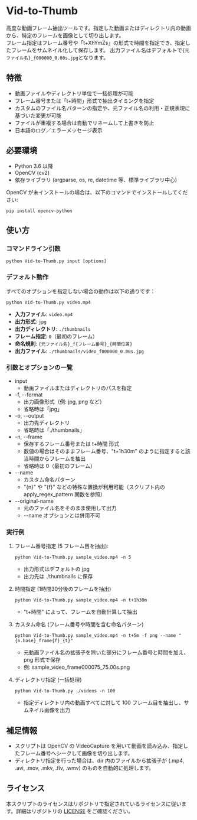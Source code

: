 # Vid-to-Thumb

高度な動画フレーム抽出ツールです。指定した動画またはディレクトリ内の動画から、特定のフレームを画像として切り出します。  
フレーム指定はフレーム番号や「t+XhYmZs」の形式で時間を指定でき、指定したフレームをサムネイル化して保存します。
出力ファイル名はデフォルトで```{元ファイル名}_f000000_0.00s.jpg```となります。

## 特徴

- 動画ファイルやディレクトリ単位で一括処理が可能  
- フレーム番号または「t+時間」形式で抽出タイミングを指定  
- カスタムのファイル名パターンの指定や、元ファイル名の利用・正規表現に基づいた変更が可能  
- ファイルが重複する場合は自動でリネームして上書きを防止  
- 日本語のログ／エラーメッセージ表示  

## 必要環境

- Python 3.6 以降  
- OpenCV (cv2)  
- 依存ライブラリ (argparse, os, re, datetime 等、標準ライブラリ中心)

OpenCV が未インストールの場合は、以下のコマンドでインストールしてください:

```
pip install opencv-python
```

## 使い方

### コマンドライン引数

```
python Vid-to-Thumb.py input [options]
```
### デフォルト動作

すべてのオプションを指定しない場合の動作は以下の通りです：

```
python Vid-to-Thumb.py video.mp4
```

- **入力ファイル**: `video.mp4`
- **出力形式**: `jpg`
- **出力ディレクトリ**: `./thumbnails`
- **フレーム指定**: `0`（最初のフレーム）
- **命名規則**: `{元ファイル名}_f{フレーム番号}_{時間位置}`
- **出力ファイル**: `./thumbnails/video_f000000_0.00s.jpg`

### 引数とオプションの一覧

- input  
  - 動画ファイルまたはディレクトリのパスを指定  
- -f, --format  
  - 出力画像形式（例: jpg, png など）  
  - 省略時は「jpg」  
- -o, --output  
  - 出力先ディレクトリ  
  - 省略時は「./thumbnails」  
- -n, --frame  
  - 保存するフレーム番号または t+時間 形式  
  - 数値の場合はそのままフレーム番号、"t+1h30m" のように指定すると該当時間からフレームを抽出  
  - 省略時は 0（最初のフレーム）  
- --name  
  - カスタム命名パターン  
  - "{n}" や "{f}" などの特殊な置換が利用可能（スクリプト内の apply_regex_pattern 関数を参照）  
- --original-name  
  - 元のファイル名をそのまま使用して出力  
  - --name オプションとは併用不可  

### 実行例

1. フレーム番号指定 (5 フレーム目を抽出):  
   ```
   python Vid-to-Thumb.py sample_video.mp4 -n 5
   ```
   - 出力形式はデフォルトの jpg  
   - 出力先は ./thumbnails に保存  

2. 時間指定 (1時間30分後のフレームを抽出)  
   ```
   python Vid-to-Thumb.py sample_video.mp4 -n t+1h30m
   ```
   - "t+時間" によって、フレームを自動計算して抽出  

3. カスタム命名 (フレーム番号や時間を含む命名パターン)  
   ```
   python Vid-to-Thumb.py sample_video.mp4 -n t+5m -f png --name "{n.base}_frame{f}_{t}"
   ```
   - 元動画ファイル名の拡張子を除いた部分にフレーム番号と時間を加え、png 形式で保存  
   - 例: sample_video_frame000075_75.00s.png  

4. ディレクトリ指定 (一括処理)  
   ```
   python Vid-to-Thumb.py ./videos -n 100
   ```
   - 指定ディレクトリ内の動画すべてに対して 100 フレーム目を抽出し、サムネイル画像を出力  

## 補足情報

- スクリプトは OpenCV の VideoCapture を用いて動画を読み込み、指定したフレーム番号へシークして画像を切り出します。  
- ディレクトリ指定を行った場合は、dir 内のファイルから拡張子が (.mp4, .avi, .mov, .mkv, .flv, .wmv) のものを自動的に処理します。  

## ライセンス

本スクリプトのライセンスはリポジトリで指定されているライセンスに従います。詳細はリポジトリの [LICENSE](../LICENSE) をご確認ください。

